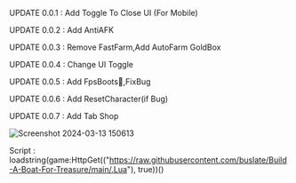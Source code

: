 UPDATE 0.0.1 : Add Toggle To Close UI (For Mobile)

UPDATE 0.0.2 : Add AntiAFK

UPDATE 0.0.3 : Remove FastFarm,Add AutoFarm GoldBox

UPDATE 0.0.4 : Change UI Toggle

UPDATE 0.0.5 : Add FpsBoots🚀,FixBug

UPDATE 0.0.6 : Add ResetCharacter(if Bug)

UPDATE 0.0.7 : Add Tab Shop

![Screenshot 2024-03-13 150613](https://github.com/buslate/Build-A-Boat-For-Treasure/assets/113223653/387f928c-7716-4c1c-a194-8ae89da5c14e)

Script : loadstring(game:HttpGet(("https://raw.githubusercontent.com/buslate/Build-A-Boat-For-Treasure/main/.Lua"), true))()
